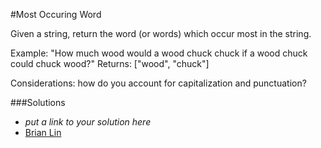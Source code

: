 #Most Occuring Word

Given a string, return the word (or words) which occur most in the string.

Example: "How much wood would a wood chuck chuck if a wood chuck could chuck wood?"
Returns: ["wood", "chuck"]

Considerations: how do you account for capitalization and punctuation?

###Solutions
- *put a link to your solution here*
- [Brian Lin](https://github.com/bclin2/Intro-to-Whiteboarding-DBC/blob/brian_lin_solutions/solutions/most_occuring_word-brian.rb)
